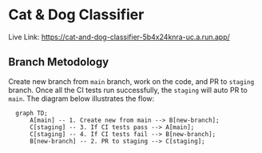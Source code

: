 # Cat & Dog Classifier
Live Link: https://cat-and-dog-classifier-5b4x24knra-uc.a.run.app/

## Branch Metodology
Create new branch from `main` branch, work on the code, and PR to `staging` branch. Once all the CI tests run successfully, the `staging` will auto PR to `main`. The diagram below illustrates the flow:

```mermaid
  graph TD;
      A[main] -- 1. Create new from main --> B[new-branch];
      C[staging] -- 3. If CI tests pass --> A[main];
      C[staging] -- 4. If CI tests fail --> B[new-branch];
      B[new-branch] -- 2. PR to staging --> C[staging];
```

